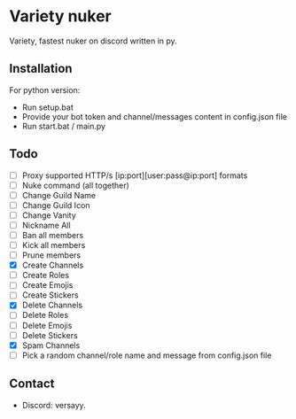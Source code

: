 # Variety nuker
Variety, fastest nuker on discord written in py.



## Installation

For python version:

- Run setup.bat 
- Provide your bot token and channel/messages content in config.json file
- Run start.bat / main.py 
## Todo
- [ ] Proxy supported HTTP/s [ip:port][user:pass@ip:port] formats
- [ ] Nuke command (all together)
- [ ] Change Guild Name
- [ ] Change Guild Icon
- [ ] Change Vanity
- [ ] Nickname All
- [ ] Ban all members
- [ ] Kick all members
- [ ] Prune members
- [x] Create Channels
- [ ] Create Roles
- [ ] Create Emojis
- [ ] Create Stickers
- [x] Delete Channels
- [ ] Delete Roles
- [ ] Delete Emojis
- [ ] Delete Stickers
- [x] Spam Channels
- [ ] Pick a random channel/role name and message from config.json file
## Contact
- Discord: versayy.

